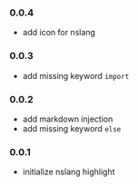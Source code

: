 ### 0.0.4
- add icon for nslang

### 0.0.3 
- add missing keyword `import`

### 0.0.2
- add markdown injection
- add missing keyword `else`

### 0.0.1
- initialize nslang highlight 